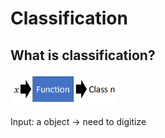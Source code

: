 # Classification

## What is classification?

<img src="../Images/image-20201104170650980.png" alt="image-20201104170650980" style="zoom: 50%;" />

Input: a object $\rightarrow$ need to digitize 

